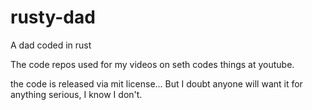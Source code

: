 # rusty-dad
A dad coded in rust

The code repos used for my videos on seth codes things at youtube.

the code is released via mit license... But I doubt anyone will want it for anything serious, I know I don't.
